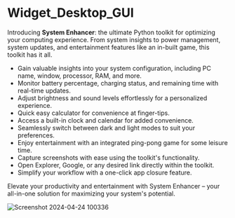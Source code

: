 # Widget_Desktop_GUI
Introducing **System Enhancer**: the ultimate Python toolkit for optimizing your computing experience. From system insights to power management, system updates, and entertainment features like an in-built game, this toolkit has it all. 

- Gain valuable insights into your system configuration, including PC name, window, processor, RAM, and more.
- Monitor battery percentage, charging status, and remaining time with real-time updates.
- Adjust brightness and sound levels effortlessly for a personalized experience.
- Quick easy calculator for convenience at finger-tips.
- Access a built-in clock and calendar for added convenience.
- Seamlessly switch between dark and light modes to suit your preferences.
- Enjoy entertainment with an integrated ping-pong game for some leisure time.
- Capture screenshots with ease using the toolkit's functionality.
- Open Explorer, Google, or any desired link directly within the toolkit.
- Simplify your workflow with a one-click app closure feature.

Elevate your productivity and entertainment with System Enhancer – your all-in-one solution for maximizing your system's potential.


![Screenshot 2024-04-24 100336](https://github.com/KartikMaski/Widget-Desktop-GUI/assets/113284539/021003c5-5ddf-4dad-b8fe-c94e293b2244)

